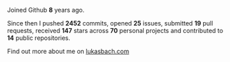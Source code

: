 Joined Github **8** years ago.

Since then I pushed **2452** commits, opened **25** issues, submitted **19** pull requests, received **147** stars across **70** personal projects and contributed to **14** public repositories.

Find out more about me on [lukasbach.com](https://lukasbach.com)
